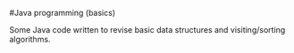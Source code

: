 #Java programming (basics)

Some Java code written to revise basic data structures and visiting/sorting algorithms.

